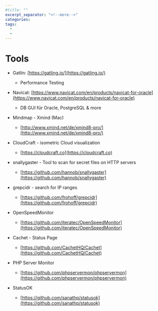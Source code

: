 ```yaml
---
#title: ""
excerpt_separator: "<!--more-->"
categories:
tags:
  - 
  - 
---
```



# Tools

* Gatlin: [https://gatling.io/](https://gatling.io/)

  * Performance Testing

* Navicat: [https://www.navicat.com/en/products/navicat-for-oracle](https://www.navicat.com/en/products/navicat-for-oracle)

  * DB GUI für Oracle, PostgreSQL & more

* Mindmap - Xmind (Mac)

  * [http://www.xmind.net/de/xmind8-pro/](http://www.xmind.net/de/xmind8-pro/)

* CloudCraft - isometric Cloud visualization

  * [https://cloudcraft.co](https://cloudcraft.co)

* snallygaster - Tool to scan for secret files on HTTP servers

  * [https://github.com/hannob/snallygaster](https://github.com/hannob/snallygaster)

* grepcidr - search for IP ranges

  * [https://github.com/frohoff/grepcidr](https://github.com/frohoff/grepcidr)

* OpenSpeedMonitor

  * [https://github.com/iteratec/OpenSpeedMonitor](https://github.com/iteratec/OpenSpeedMonitor)

* Cachet - Status Page

  * [https://github.com/CachetHQ/Cachet](https://github.com/CachetHQ/Cachet)

* PHP Server Monitor
  * [https://github.com/phpservermon/phpservermon](https://github.com/phpservermon/phpservermon)
* StatusOK
  * [https://github.com/sanathp/statusok](https://github.com/sanathp/statusok)



